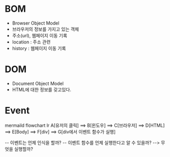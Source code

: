 # BOM

- Browser Object Model
- 브라우저의 정보를 가지고 있는 객체
- 주소(url), 웹페이지 이동 기록
- location : 주소 관련
- history : 웹페이지 이동 기록

# DOM

- Document Object Model
- HTML에 대한 정보를 갖고있다.

# Event

mermaild
flowchart lr
A[유저의 클릭] ==> B[윈도우] ==> C[브라우저] ==> D[HTML] ==> E[Body]
==> F[div] ==> G[div에서 이벤트 함수가 실행]

-- 이벤트는 언제 인식을 할까?
-- 이벤트 함수를 언제 실행한다고 알 수 있을까? --> 무엇을 실행할까?
